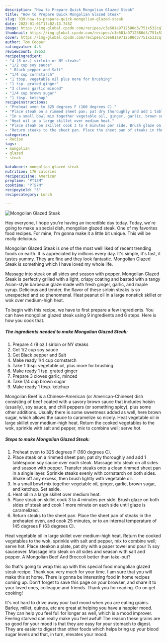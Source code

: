 ```yaml
---
description: "How to Prepare Quick Mongolian Glazed Steak"
title: "How to Prepare Quick Mongolian Glazed Steak"
slug: 939-how-to-prepare-quick-mongolian-glazed-steak
date: 2022-01-01T17:02:13.745Z
image: https://img-global.cpcdn.com/recipes/c3e681a9712580d3/751x532cq70/mongolian-glazed-steak-recipe-main-photo.jpg
thumbnail: https://img-global.cpcdn.com/recipes/c3e681a9712580d3/751x532cq70/mongolian-glazed-steak-recipe-main-photo.jpg
cover: https://img-global.cpcdn.com/recipes/c3e681a9712580d3/751x532cq70/mongolian-glazed-steak-recipe-main-photo.jpg
author: Tom Cooper
ratingvalue: 4.3
reviewcount: 18653
recipeingredient:
- "4 (8 oz.) sirloin or NY steaks"
- "1/2 cup soy sauce"
- " Black pepper and Salt"
- "1/4 cup cornstarch"
- "1 tbsp. vegetable oil plus more for brushing"
- "1 tsp. grated ginger"
- "3 cloves garlic minced"
- "1/4 cup brown sugar"
- "1 tbsp. ketchup"
recipeinstructions:
- "Preheat oven to 325 degrees F (160 degrees C)."
- "Place steak on a rimmed sheet pan; pat dry thoroughly and add 1 tablespoon soy sauce over each steak. Massage into steak on all sides and season with pepper. Transfer steaks onto a clean rimmed sheet pan in a single layer. Sprinkle steaks evenly with cornstarch on both sides. Shake off any excess, then brush lightly with vegetable oil."
- "In a small bowl mix together vegetable oil, ginger, garlic, brown sugar, and ketchup. Set aside."
- "Heat oil in a large skillet over medium heat."
- "Place steak on skillet cook 3 to 4 minutes per side. Brush glaze on both sides of steak and cook 1 more minute on each side until glaze is caramelized."
- "Return steaks to the sheet pan. Place the sheet pan of steaks in the preheated oven, and cook 25 minutes, or to an internal temperature of 145 degrees F (63 degrees C)."
categories:
- Recipe
tags:
- mongolian
- glazed
- steak

katakunci: mongolian glazed steak 
nutrition: 176 calories
recipecuisine: American
preptime: "PT13M"
cooktime: "PT57M"
recipeyield: "3"
recipecategory: Lunch

---
```



![Mongolian Glazed Steak](https://img-global.cpcdn.com/recipes/c3e681a9712580d3/751x532cq70/mongolian-glazed-steak-recipe-main-photo.jpg)

Hey everyone, I hope you're having an incredible day today. Today, we're going to make a special dish, mongolian glazed steak. One of my favorites food recipes. For mine, I'm gonna make it a little bit unique. This will be really delicious.

Mongolian Glazed Steak is one of the most well liked of recent trending foods on earth. It is appreciated by millions every day. It's simple, it's fast, it tastes yummy. They are fine and they look fantastic. Mongolian Glazed Steak is something which I have loved my whole life.

Massage into steak on all sides and season with pepper. Mongolian Glazed Steak is perfectly grilled with a light, crispy coating and basted with a tangy Asian-style barbecue glaze made with fresh ginger, garlic, and maple syrup. Delicious and tender, the flavor of these sirloin steaks is so unexpected and so phenomenal. Heat peanut oil in a large nonstick skillet or wok over medium-high heat.


To begin with this recipe, we have to first prepare a few ingredients. You can have mongolian glazed steak using 9 ingredients and 6 steps. Here is how you cook that.

<!--inarticleads1-->

##### The ingredients needed to make Mongolian Glazed Steak:

1. Prepare 4 (8 oz.) sirloin or NY steaks
1. Get 1/2 cup soy sauce
1. Get  Black pepper and Salt
1. Make ready 1/4 cup cornstarch
1. Take 1 tbsp. vegetable oil, plus more for brushing
1. Make ready 1 tsp. grated ginger
1. Prepare 3 cloves garlic, minced
1. Take 1/4 cup brown sugar
1. Make ready 1 tbsp. ketchup


Mongolian Beef is a Chinese-American (or American-Chinese) dish consisting of beef coated with a savory brown sauce that includes hoisin (usually), soy sauce, and chili peppers (or something spicy), plus some other additions. Usually there is some sweetness added as well, here brown sugar, which allows the sauce to caramelize so nicely. Heat vegetable oil in large skillet over medium-high heat. Return the cooked vegetables to the wok, sprinkle with salt and pepper, mix to combine well; serve hot. 

<!--inarticleads2-->

##### Steps to make Mongolian Glazed Steak:

1. Preheat oven to 325 degrees F (160 degrees C).
1. Place steak on a rimmed sheet pan; pat dry thoroughly and add 1 tablespoon soy sauce over each steak. Massage into steak on all sides and season with pepper. Transfer steaks onto a clean rimmed sheet pan in a single layer. Sprinkle steaks evenly with cornstarch on both sides. Shake off any excess, then brush lightly with vegetable oil.
1. In a small bowl mix together vegetable oil, ginger, garlic, brown sugar, and ketchup. Set aside.
1. Heat oil in a large skillet over medium heat.
1. Place steak on skillet cook 3 to 4 minutes per side. Brush glaze on both sides of steak and cook 1 more minute on each side until glaze is caramelized.
1. Return steaks to the sheet pan. Place the sheet pan of steaks in the preheated oven, and cook 25 minutes, or to an internal temperature of 145 degrees F (63 degrees C).


Heat vegetable oil in large skillet over medium-high heat. Return the cooked vegetables to the wok, sprinkle with salt and pepper, mix to combine well; serve hot. Place steakon a plate, pat dry with a paper towel and pour ½ soy sauceover. Massage into steak on all sides and season with salt and pepper. A Mongolian Beef And Broccoli better than take-out? 

So that's going to wrap this up with this special food mongolian glazed steak recipe. Thank you very much for your time. I am sure that you will make this at home. There is gonna be interesting food in home recipes coming up. Don't forget to save this page on your browser, and share it to your loved ones, colleague and friends. Thank you for reading. Go on get cooking!

It's not hard to drive away your bad mood when you are eating grains. Barley, millet, quinoa, etc are great at helping you have a happier mood. They can help you feel full for longer as well, which is a mood improver. Feeling starved can really make you feel awful! The reason these grains are so good for your mood is that they are easy for your stomach to digest. They are easier to digest than other foods which helps bring up your blood sugar levels and that, in turn, elevates your mood.
